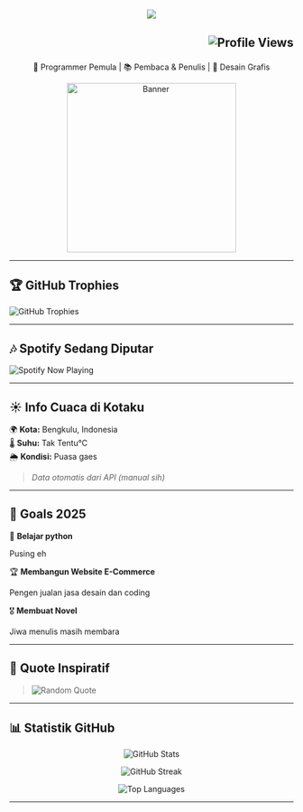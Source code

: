 <h1 align="center"> 
  <img src="https://readme-typing-svg.herokuapp.com?color=F7A801&size=30&center=true&vCenter=true&width=500&lines=Halo!+Aku+Ammar!+👨‍💻;Ini+Profil+GitHub+ku!" />
</h1>
  <h2>
<p align="right">
  <img src="https://komarev.com/ghpvc/?username=ammar3544&color=brightgreen" alt="Profile Views">
</p>
  </h2>
<p align="center">
  🚀 Programmer Pemula | 📚 Pembaca & Penulis | 🎨 Desain Grafis  
</p>

<p align="center">
  <img src="https://i.pinimg.com/originals/5d/75/8f/5d758f8778e039a171942a1993334d50.gif" width="300" alt="Banner">
</p>

---

## 🏆 **GitHub Trophies**
<p align="justfiy">
  <img src="https://github-profile-trophy.vercel.app/?username=ammar3544&theme=onestar&column=4" alt="GitHub Trophies">
</p>

---

## 🎶 **Spotify Sedang Diputar**
<p align="left">
  <img src="https://i.pinimg.com/736x/86/ab/f6/86abf6dfc03f18b3f47ae806f13e1853.jpg" alt="Spotify Now Playing">
</p>

---

## ☀️ **Info Cuaca di Kotaku**
🌍 **Kota:** Bengkulu, Indonesia  
🌡️ **Suhu:** Tak Tentu°C  
🌦 **Kondisi:** Puasa gaes 
> *Data otomatis dari API (manual sih)*

---

## 🎯 **Goals 2025**
🚀 **Belajar python**  
<p>
  Pusing eh
</p>

🏆 **Membangun Website E-Commerce**  
<p>
  Pengen jualan jasa desain dan coding
</p>

🎖 **Membuat Novel**  
<p>
  Jiwa menulis masih membara
</p>

---

## 💬 **Quote Inspiratif**
> ![Random Quote](https://quotes-github-readme.vercel.app/api?type=horizontal&theme=radical)

---

## 📊 **Statistik GitHub**
<p align="center">
  <img src="https://github-readme-stats.vercel.app/api?username=ammar3544&show_icons=true&theme=radical" alt="GitHub Stats">
</p>
<p align="center">
  <img src="https://github-readme-streak-stats.herokuapp.com/?user=ammar3544&theme=radical" alt="GitHub Streak">
</p>
<p align="center">
  <img src="https://github-readme-stats.vercel.app/api/top-langs/?username=ammar3544&layout=compact&theme=radical" alt="Top Languages">
</p>

---
